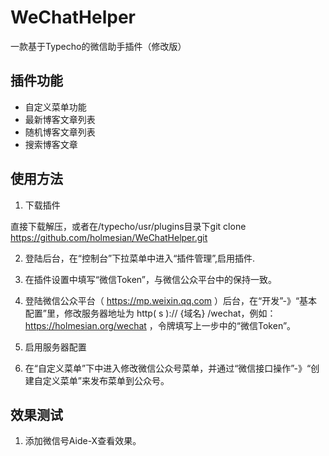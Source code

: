 # WeChatHelper
一款基于Typecho的微信助手插件（修改版）


## 插件功能 ##

 - 自定义菜单功能
 - 最新博客文章列表
 - 随机博客文章列表
 - 搜索博客文章

## 使用方法 ##

 1. 下载插件

   直接下载解压，或者在/typecho/usr/plugins目录下git clone https://github.com/holmesian/WeChatHelper.git

 2. 登陆后台，在“控制台”下拉菜单中进入“插件管理”,启用插件. 

 3. 在插件设置中填写“微信Token”，与微信公众平台中的保持一致。

 4. 登陆微信公众平台（ https://mp.weixin.qq.com ）后台，在“开发”-》“基本配置”里，修改服务器地址为 http( s ):// {域名} /wechat，例如：https://holmesian.org/wechat ，令牌填写上一步中的“微信Token”。

 5. 启用服务器配置

 6. 在“自定义菜单”下中进入修改微信公众号菜单，并通过“微信接口操作”-》“创建自定义菜单”来发布菜单到公众号。


## 效果测试 ##

  1. 添加微信号Aide-X查看效果。



